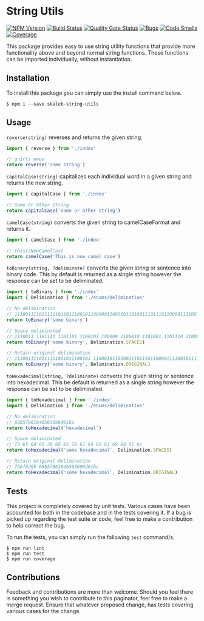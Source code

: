 # String Utils
[![NPM Version](https://badge.fury.io/js/skaleb-string-utils.svg)](https://badge.fury.io/js/skaleb-string-utils)
[![Build Status](https://travis-ci.org/ToeFungi/skaleb-string-utils.svg?branch=master)](https://travis-ci.org/ToeFungi/skaleb-string-utils)
[![Quality Gate Status](https://sonarcloud.io/api/project_badges/measure?project=skaleb-string-utils&metric=alert_status)](https://sonarcloud.io/dashboard?id=skaleb-string-utils)
[![Bugs](https://sonarcloud.io/api/project_badges/measure?project=skaleb-string-utils&metric=bugs)](https://sonarcloud.io/dashboard?id=skaleb-string-utils)
[![Code Smells](https://sonarcloud.io/api/project_badges/measure?project=skaleb-string-utils&metric=code_smells)](https://sonarcloud.io/dashboard?id=skaleb-string-utils)
[![Coverage](https://sonarcloud.io/api/project_badges/measure?project=skaleb-string-utils&metric=coverage)](https://sonarcloud.io/dashboard?id=skaleb-string-utils)

This package provides easy to use string utility functions that provide more functionality above and beyond normal 
string functions. These functions can be imported individually, without instantiation.

## Installation
To install this package you can simply use the install command below.

```
$ npm i --save skaleb-string-utils
```

## Usage
`reverse(string)` reverses and returns the given string.
```typescript
import { reverse } from './index'

// gnirts emos
return reverse('some string')
```

`capitalCase(string)` capitalizes each individual word in a given string and returns the new string.
```typescript
import { capitalCase } from './index'

// Some Or Other String
return capitalCase('some or other string')
```

`camelCase(string)` converts the given string to camelCaseFormat and returns it.
```typescript
import { camelCase } from './index'

// thisIsNowCamelCase
return camelCase('This is now camel case')
```

`toBinary(string, ?deliminate)` converts the given string or sentence into binary code. This by default is returned as 
a single string however the response can be set to be deliminated.
```typescript
import { toBinary } from './index'
import { Delimination } from './enums/Delimination'

// No delimination
// 1110011110111111011011100101100000110001011010011101110110000111100101111001
return toBinary('some binary')

// Space deliminated
// 1110011 1101111 1101101 1100101 100000 1100010 1101001 1101110 1100001 1110010 1111001
return toBinary('some binary', Delimination.SPACES)

// Retain original delimination
// 1110011110111111011011100101 110001011010011101110110000111100101111001
return toBinary('some binary', Delimination.ORIGINAL)
```

`toHexadecimal(string, ?deliminate)` converts the given string or sentence into hexadecimal. This be default is returned
as a single string however the response can be set to be deliminated.
```typescript
import { toHexadecimal } from './index'
import { Delimination } from './enums/Delimination'

// No delimination
// 68657861646563696d616c
return toHexadecimal('hexadecimal')

// Space deliminated
// 73 6f 6d 65 20 68 65 78 61 64 65 63 69 6d 61 6c
return toHexadecimal('some hexadecimal', Delimination.SPACES)

// Retain original delimination
// 736f6d65 68657861646563696d616c
return toHexadecimal('some hexadecimal', Delimination.ORIGINAL)
```

## Tests
This project is completely covered by unit tests. Various cases have been accounted for both in the codebase and in the 
tests covering it. If a bug is picked up regarding the test suite or code, feel free to make a contribution to help 
correct the bug.

To run the tests, you can simply run the following `test` command/s.

```
$ npm run lint
$ npm run test
$ npm run coverage
```

## Contributions
Feedback and contributions are more than welcome. Should you feel there is something you wish to contribute to this 
paginator, feel free to make a merge request. Ensure that whatever proposed change, has tests covering various cases for
the change.
 